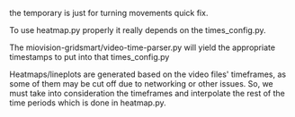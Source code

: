 the temporary is just for
turning movements quick fix.

To use heatmap.py properly it really
depends on the times_config.py.

The miovision-gridsmart/video-time-parser.py
will yield the appropriate timestamps to put
into that times_config.py

Heatmaps/lineplots are generated based on the 
video files' timeframes, as some of them may be
cut off due to networking or other issues.
So, we must take into consideration the timeframes
and interpolate the rest of the time periods which
is done in heatmap.py.

